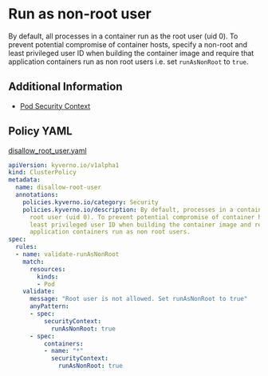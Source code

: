 # Run as non-root user

By default, all processes in a container run as the root user (uid 0). To prevent potential compromise of container hosts, specify a non-root and least privileged user ID when building the container image and require that application containers run as non root users i.e. set `runAsNonRoot` to `true`.

## Additional Information

* [Pod Security Context](https://kubernetes.io/docs/tasks/configure-pod-container/security-context/)

## Policy YAML 

[disallow_root_user.yaml](best_practices/disallow_root_user.yaml) 

````yaml
apiVersion: kyverno.io/v1alpha1
kind: ClusterPolicy
metadata:
  name: disallow-root-user
  annotations:
    policies.kyverno.io/category: Security
    policies.kyverno.io/description: By default, processes in a container run as a 
      root user (uid 0). To prevent potential compromise of container hosts, specify a 
      least privileged user ID when building the container image and require that 
      application containers run as non root users.
spec:
  rules:
  - name: validate-runAsNonRoot
    match:
      resources:
        kinds:
        - Pod
    validate:
      message: "Root user is not allowed. Set runAsNonRoot to true"
      anyPattern:
      - spec:
          securityContext:
            runAsNonRoot: true
      - spec:
          containers:
          - name: "*"
            securityContext:
              runAsNonRoot: true
````
